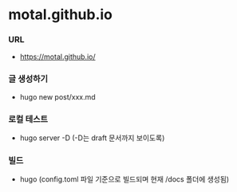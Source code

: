 # motal.github.io
### URL
-  https://motal.github.io/
### 글 생성하기
- hugo new post/xxx.md
### 로컬 테스트
- hugo server -D (-D는 draft 문서까지 보이도록)
### 빌드
- hugo (config.toml 파일 기준으로 빌드되며 현재 /docs 폴더에 생성됨)
